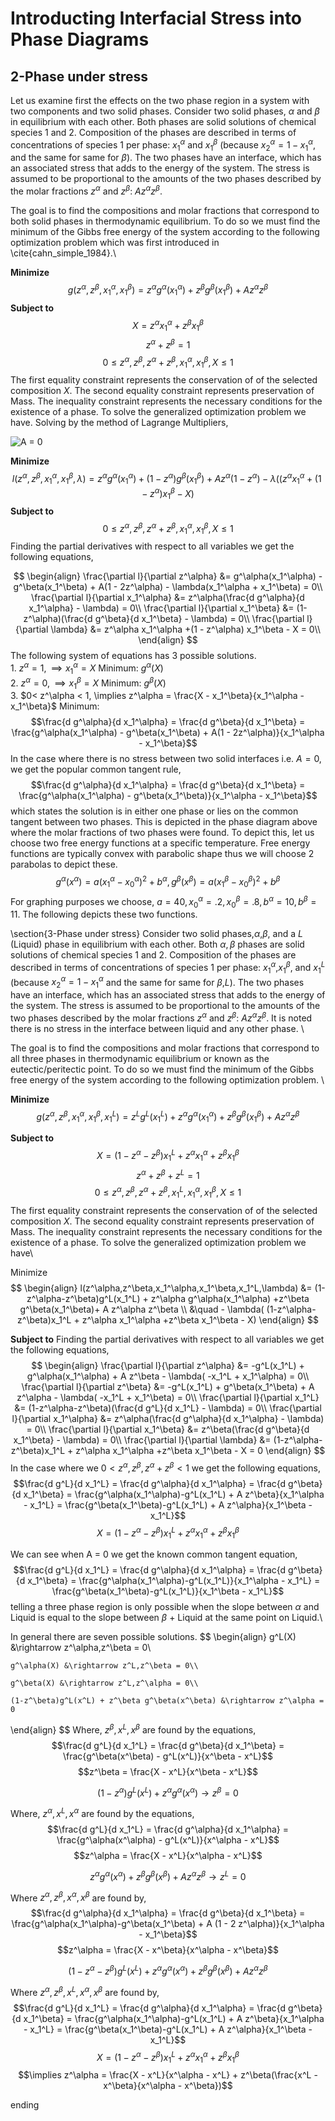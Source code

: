 # Introducting Interfacial Stress into Phase Diagrams
## 2-Phase under stress
Let us examine first the effects on the two phase region in a system with two components and two solid phases. Consider two solid phases, $\alpha$ and $\beta$ in equilibrium with each other. Both phases are
solid solutions of chemical species 1 and 2. Composition of the phases are described in
terms of concentrations of species 1 per phase: $x_1^\alpha$ and $x_1^\beta$ (because $x_2^\alpha = 1 - x_1^\alpha$, and the same for same for $\beta$). The two phases have an interface, which has an associated stress that adds to the energy of the system. The stress is assumed to be proportional to the amounts of the two phases described by the molar fractions $z^\alpha$ and $z^\beta$: $A z^\alpha z^\beta$.

The goal is to find the compositions and molar fractions that correspond to both solid phases in thermodynamic equilibrium. To do so we must find the minimum of the Gibbs free energy of the system according to the following optimization problem which was first introduced in \cite{cahn_simple_1984}.\

**Minimize**
$$g(z^\alpha,z^\beta,x_1^\alpha,x_1^\beta) = z^\alpha g^\alpha(x_1^\alpha) +z^\beta g^\beta(x_1^\beta) + A z^\alpha z^\beta$$
**Subject to**
$$X =  z^\alpha x_1^\alpha +z^\beta x_1^\beta$$
$$z^\alpha +z^\beta = 1$$
$$0 \leq z^\alpha,z^\beta,z^\alpha+z^\beta, x_1^\alpha,x_1^\beta,X \leq 1$$
The first equality constraint represents the conservation of of the selected composition $X$. The second equality constraint represents preservation of Mass. The inequality constraint represents the necessary conditions for the existence of a phase. To solve the generalized optimization problem we have. Solving by the method of Lagrange Multipliers,

![A = 0](https://user-images.githubusercontent.com/112519285/210150692-23702ca9-9f62-498c-ade6-c2cb9ef8c88b.png)

**Minimize**
$$l(z^\alpha,z^\beta,x_1^\alpha,x_1^\beta,\lambda) =  z^\alpha g^\alpha(x_1^\alpha) +(1-z^\alpha)g^\beta(x_1^\beta)+ A z^\alpha (1-z^\alpha) - \lambda( (z^\alpha x_1^\alpha +(1-z^\alpha)x_1^\beta - X)$$
**Subject to**
$$0 \leq z^\alpha,z^\beta,z^\alpha+z^\beta, x_1^\alpha,x_1^\beta,X \leq 1$$
Finding the partial derivatives with respect to all variables we get the following equations, 

$$
\begin{align}
    \frac{\partial l}{\partial z^\alpha} &=  g^\alpha(x_1^\alpha) - g^\beta(x_1^\beta) + A(1 - 2z^\alpha) - \lambda(x_1^\alpha + x_1^\beta) = 0\\
    \frac{\partial l}{\partial x_1^\alpha} &=  z^\alpha(\frac{d g^\alpha}{d x_1^\alpha} - \lambda) = 0\\
    \frac{\partial l}{\partial x_1^\beta} &= (1-z^\alpha)(\frac{d g^\beta}{d x_1^\beta} - \lambda) = 0\\
    \frac{\partial l}{\partial \lambda} &= z^\alpha x_1^\alpha +(1 - z^\alpha) x_1^\beta - X = 0\\
\end{align}
$$
The following system of equations has 3 possible solutions. \
    1. $z^\alpha = 1, \implies x_1^\alpha = X$
    Minimum: $g^\alpha(X)$\
    2. $z^\alpha = 0, \implies x_1^\beta = X$
    Minimum: $g^\beta(X)$\
    3. $0< z^\alpha < 1, \implies z^\alpha = \frac{X - x_1^\beta}{x_1^\alpha - x_1^\beta}$
    Minimum: $$\frac{d g^\alpha}{d x_1^\alpha} = \frac{d g^\beta}{d x_1^\beta} = \frac{g^\alpha(x_1^\alpha) - g^\beta(x_1^\beta) + A(1 - 2z^\alpha)}{x_1^\alpha - x_1^\beta}$$
In the case where there is no stress between two solid interfaces i.e. $A = 0$, we get the popular common tangent rule, 
$$\frac{d g^\alpha}{d x_1^\alpha} = \frac{d g^\beta}{d x_1^\beta} = \frac{g^\alpha(x_1^\alpha) - g^\beta(x_1^\beta)}{x_1^\alpha - x_1^\beta}$$
which states the solution is in either one phase or lies on the common tangent between two phases. This is depicted in the phase diagram above where the molar fractions of two phases were found. To depict this, let us choose two free energy functions at a specific temperature. Free energy functions are typically convex with parabolic shape thus we will choose 2 parabolas to depict these. 
$$g^\alpha(x^\alpha) = a(x_1^\alpha - x_0^\alpha)^2 + b^\alpha, g^\beta(x^\beta) = a(x_1^\beta - x_0^\beta)^2 + b^\beta$$
For graphing purposes we choose, $a = 40, x_0^\alpha = .2, x_0^\beta = .8, b^\alpha = 10, b^\beta = 11$. The following depicts these two functions.


\section{3-Phase under stress}
Consider two solid phases,$\alpha$,$\beta$, and a $L$ (Liquid) phase in equilibrium with each other. Both $\alpha,\beta$ phases are solid solutions of chemical species 1 and 2. Composition of the phases are described in
terms of concentrations of species 1 per phase: $x_1^\alpha$,$x_1^\beta$, and $x_1^L$ (because $x_2^\alpha = 1 - x_1^\alpha$ and the same for same for $\beta$,$L$). The two phases have an interface, which has an associated stress that adds to the energy of the system. The stress is assumed to be proportional to the amounts of the two phases described by the molar fractions $z^\alpha$ and $z^\beta$: $A z^\alpha z^\beta$. It is noted there is no stress in the interface between liquid and any other phase. \\ 

The goal is to find the compositions and molar fractions that correspond to all three phases in thermodynamic equilibrium or known as the eutectic/peritectic point. To do so we must find the minimum of the Gibbs free energy of the system according to the following optimization problem. \\

**Minimize**
$$
\begin{equation}
g(z^\alpha,z^\beta,x_1^\alpha,x_1^\beta,x_1^L) = z^Lg^L(x_1^L) + z^\alpha g^\alpha(x_1^\alpha) +z^\beta g^\beta(x_1^\beta) + A z^\alpha z^\beta
\end{equation}
$$

**Subject to**
$$X = (1-z^\alpha-z^\beta)x_1^L + z^\alpha x_1^\alpha +z^\beta x_1^\beta$$
$$z^\alpha + z^\beta + z^L = 1$$
$$ 0 \leq z^\alpha,z^\beta,z^\alpha+z^\beta, x_1^L, x_1^\alpha,x_1^\beta,X \leq 1$$
The first equality constraint represents the conservation of of the selected composition $X$. The second equality constraint represents preservation of Mass. The inequality constraint represents the necessary conditions for the existence of a phase. To solve the generalized optimization problem we have\\

Minimize
$$
\begin{align}
    l(z^\alpha,z^\beta,x_1^\alpha,x_1^\beta,x_1^L,\lambda) &= (1-z^\alpha-z^\beta)g^L(x_1^L) + z^\alpha g^\alpha(x_1^\alpha) +z^\beta g^\beta(x_1^\beta)+ A z^\alpha z^\beta \\
    &\quad - \lambda( (1-z^\alpha-z^\beta)x_1^L + z^\alpha x_1^\alpha +z^\beta x_1^\beta - X)
\end{align}
$$

**Subject to**
Finding the partial derivatives with respect to all variables we get the following equations, 
$$
\begin{align}
    \frac{\partial l}{\partial z^\alpha} &= -g^L(x_1^L) + g^\alpha(x_1^\alpha) + A z^\beta - \lambda( -x_1^L + x_1^\alpha) = 0\\
    \frac{\partial l}{\partial z^\beta} &= -g^L(x_1^L) + g^\beta(x_1^\beta)  + A z^\alpha - \lambda( -x_1^L + x_1^\beta) = 0\\
    \frac{\partial l}{\partial x_1^L} &=  (1-z^\alpha-z^\beta)(\frac{d g^L}{d x_1^L} - \lambda) = 0\\
    \frac{\partial l}{\partial x_1^\alpha} &=  z^\alpha(\frac{d g^\alpha}{d x_1^\alpha} - \lambda) = 0\\
    \frac{\partial l}{\partial x_1^\beta} &= z^\beta(\frac{d g^\beta}{d x_1^\beta} - \lambda) = 0\\
    \frac{\partial l}{\partial \lambda} &= (1-z^\alpha-z^\beta)x_1^L + z^\alpha x_1^\alpha +z^\beta x_1^\beta - X = 0
\end{align}
$$
In the case where we $0 < z^\alpha,z^\beta, z^\alpha + z^\beta < 1$ we get the following equations, 
$$\frac{d g^L}{d x_1^L} = \frac{d g^\alpha}{d x_1^\alpha} = \frac{d g^\beta}{d x_1^\beta} = \frac{g^\alpha(x_1^\alpha)-g^L(x_1^L) + A z^\beta}{x_1^\alpha - x_1^L} = \frac{g^\beta(x_1^\beta)-g^L(x_1^L) + A z^\alpha}{x_1^\beta - x_1^L}$$
$$X = (1-z^\alpha-z^\beta)x_1^L + z^\alpha x_1^\alpha +z^\beta x_1^\beta$$

We can see when A = 0 we get the known common tangent equation, 
$$\frac{d g^L}{d x_1^L} = \frac{d g^\alpha}{d x_1^\alpha} = \frac{d g^\beta}{d x_1^\beta} = \frac{g^\alpha(x_1^\alpha)-g^L(x_1^L)}{x_1^\alpha - x_1^L} = \frac{g^\beta(x_1^\beta)-g^L(x_1^L)}{x_1^\beta - x_1^L}$$
telling a three phase region is only possible when the slope between $\alpha$ and Liquid is equal to the slope between $\beta$ + Liquid at the same point on Liquid.\\

In general there are seven possible solutions. 
$$
\begin{align}
    g^L(X) &\rightarrow z^\alpha,z^\beta = 0\\

    g^\alpha(X) &\rightarrow z^L,z^\beta = 0\\

    g^\beta(X) &\rightarrow z^L,z^\alpha = 0\\

    (1-z^\beta)g^L(x^L) + z^\beta g^\beta(x^\beta) &\rightarrow z^\alpha = 0
\end{align}
$$
Where, $z^\beta,x^L,x^\beta$ are found by the equations,
$$\frac{d g^L}{d x_1^L} = \frac{d g^\beta}{d x_1^\beta} = \frac{g^\beta(x^\beta) - g^L(x^L)}{x^\beta - x^L}$$
$$z^\beta = \frac{X - x^L}{x^\beta - x^L}$$

$$
\begin{equation*}
    (1-z^\alpha)g^L(x^L) + z^\alpha g^\alpha(x^\alpha) \rightarrow z^\beta = 0
\end{equation*}
$$

Where, $z^\alpha,x^L,x^\alpha$ are found by the equations,
$$\frac{d g^L}{d x_1^L} = \frac{d g^\alpha}{d x_1^\alpha} = \frac{g^\alpha(x^\alpha) - g^L(x^L)}{x^\alpha - x^L}$$
$$z^\alpha = \frac{X - x^L}{x^\alpha - x^L}$$

$$
\begin{equation*}
    z^\alpha g^\alpha(x^\alpha) + z^\beta g^\beta(x^\beta) + A z^\alpha z^\beta \rightarrow z^L = 0
\end{equation*}
$$

Where $z^\alpha,z^\beta,x^\alpha,x^\beta$ are found by, 
$$\frac{d g^\alpha}{d x_1^\alpha} = \frac{d g^\beta}{d x_1^\beta} = \frac{g^\alpha(x_1^\alpha)-g^\beta(x_1^\beta) + A (1 - 2 z^\alpha)}{x_1^\alpha - x_1^\beta}$$
$$z^\alpha = \frac{X - x^\beta}{x^\alpha - x^\beta}$$

$$
\begin{equation*}
    (1-z^\alpha - z^\beta)g^L(x^L) + z^\alpha g^\alpha(x^\alpha) + z^\beta g^\beta(x^\beta) + A z^\alpha z^\beta 
\end{equation*}
$$

Where $z^\alpha,z^\beta,x^L,x^\alpha,x^\beta$ are found by, 
$$\frac{d g^L}{d x_1^L} = \frac{d g^\alpha}{d x_1^\alpha} = \frac{d g^\beta}{d x_1^\beta} = \frac{g^\alpha(x_1^\alpha)-g^L(x_1^L) + A z^\beta}{x_1^\alpha - x_1^L} = \frac{g^\beta(x_1^\beta)-g^L(x_1^L) + A z^\alpha}{x_1^\beta - x_1^L}$$
$$X = (1-z^\alpha-z^\beta)x_1^L + z^\alpha x_1^\alpha +z^\beta x_1^\beta$$
$$\implies z^\alpha = \frac{X - x^L}{x^\alpha - x^L} + z^\beta(\frac{x^L - x^\beta}{x^\alpha - x^\beta})$$

ending